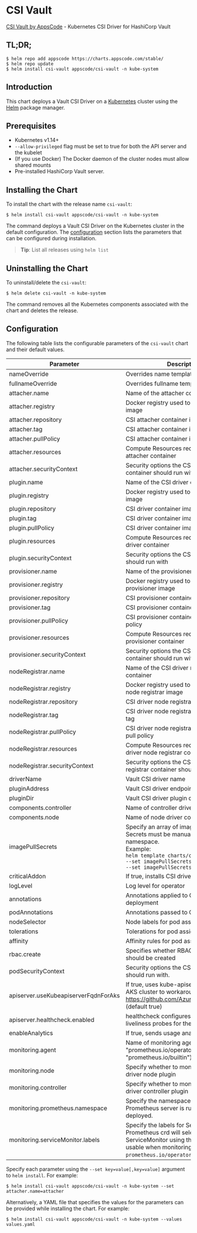 # CSI Vault

[CSI Vault by AppsCode](https://github.com/kubevault/csi-driver) - Kubernetes CSI Driver for HashiCorp Vault

## TL;DR;

```console
$ helm repo add appscode https://charts.appscode.com/stable/
$ helm repo update
$ helm install csi-vault appscode/csi-vault -n kube-system
```

## Introduction

This chart deploys a Vault CSI Driver on a [Kubernetes](http://kubernetes.io) cluster using the [Helm](https://helm.sh) package manager.

## Prerequisites

- Kubernetes v1.14+
- `--allow-privileged` flag must be set to true for both the API server and the kubelet
- (If you use Docker) The Docker daemon of the cluster nodes must allow shared mounts
- Pre-installed HashiCorp Vault server.

## Installing the Chart

To install the chart with the release name `csi-vault`:

```console
$ helm install csi-vault appscode/csi-vault -n kube-system
```

The command deploys a Vault CSI Driver on the Kubernetes cluster in the default configuration. The [configuration](#configuration) section lists the parameters that can be configured during installation.

> **Tip**: List all releases using `helm list`

## Uninstalling the Chart

To uninstall/delete the `csi-vault`:

```console
$ helm delete csi-vault -n kube-system
```

The command removes all the Kubernetes components associated with the chart and deletes the release.

## Configuration

The following table lists the configurable parameters of the `csi-vault` chart and their default values.

|              Parameter               |                                                                                                              Description                                                                                                               |                                          Default                                           |
|--------------------------------------|----------------------------------------------------------------------------------------------------------------------------------------------------------------------------------------------------------------------------------------|--------------------------------------------------------------------------------------------|
| nameOverride                         | Overrides name template                                                                                                                                                                                                                | `""`                                                                                       |
| fullnameOverride                     | Overrides fullname template                                                                                                                                                                                                            | `""`                                                                                       |
| attacher.name                        | Name of the attacher container                                                                                                                                                                                                         | `attacher`                                                                                 |
| attacher.registry                    | Docker registry used to pull CSI attacher image                                                                                                                                                                                        | `quay.io/k8scsi`                                                                           |
| attacher.repository                  | CSI attacher container image                                                                                                                                                                                                           | `csi-attacher`                                                                             |
| attacher.tag                         | CSI attacher container image tag                                                                                                                                                                                                       | `v1.2.0`                                                                                   |
| attacher.pullPolicy                  | CSI attacher container image pull policy                                                                                                                                                                                               | `IfNotPresent`                                                                             |
| attacher.resources                   | Compute Resources required by the CSI attacher container                                                                                                                                                                               | `{}`                                                                                       |
| attacher.securityContext             | Security options the CSI attacher container should run with                                                                                                                                                                            | `{}`                                                                                       |
| plugin.name                          | Name of the CSI driver container                                                                                                                                                                                                       | `plugin`                                                                                   |
| plugin.registry                      | Docker registry used to pull CSI driver image                                                                                                                                                                                          | `kubevault`                                                                                |
| plugin.repository                    | CSI driver container image                                                                                                                                                                                                             | `csi-vault`                                                                                |
| plugin.tag                           | CSI driver container image tag                                                                                                                                                                                                         | `v0.4.0-alpha.0`                                                                           |
| plugin.pullPolicy                    | CSI driver container image pull policy                                                                                                                                                                                                 | `IfNotPresent`                                                                             |
| plugin.resources                     | Compute Resources required by the CSI driver container                                                                                                                                                                                 | `{}`                                                                                       |
| plugin.securityContext               | Security options the CSI driver container should run with                                                                                                                                                                              | `{"allowPrivilegeEscalation":true,"capabilities":{"add":["SYS_ADMIN"]},"privileged":true}` |
| provisioner.name                     | Name of the provisioner container                                                                                                                                                                                                      | `provisioner`                                                                              |
| provisioner.registry                 | Docker registry used to pull CSI provisioner image                                                                                                                                                                                     | `quay.io/k8scsi`                                                                           |
| provisioner.repository               | CSI provisioner container image                                                                                                                                                                                                        | `csi-provisioner`                                                                          |
| provisioner.tag                      | CSI provisioner container image tag                                                                                                                                                                                                    | `v1.3.0`                                                                                   |
| provisioner.pullPolicy               | CSI provisioner container image pull policy                                                                                                                                                                                            | `IfNotPresent`                                                                             |
| provisioner.resources                | Compute Resources required by the CSI provisioner container                                                                                                                                                                            | `{}`                                                                                       |
| provisioner.securityContext          | Security options the CSI provisioner container should run with                                                                                                                                                                         | `{}`                                                                                       |
| nodeRegistrar.name                   | Name of the CSI driver node registrar container                                                                                                                                                                                        | `node-registrar`                                                                           |
| nodeRegistrar.registry               | Docker registry used to pull CSI driver node registrar image                                                                                                                                                                           | `quay.io/k8scsi`                                                                           |
| nodeRegistrar.repository             | CSI driver node registrar container image                                                                                                                                                                                              | `csi-node-driver-registrar`                                                                |
| nodeRegistrar.tag                    | CSI driver node registrar container image tag                                                                                                                                                                                          | `v1.1.0`                                                                                   |
| nodeRegistrar.pullPolicy             | CSI driver node registrar container image pull policy                                                                                                                                                                                  | `IfNotPresent`                                                                             |
| nodeRegistrar.resources              | Compute Resources required by the CSI driver node registrar container                                                                                                                                                                  | `{}`                                                                                       |
| nodeRegistrar.securityContext        | Security options the CSI driver node registrar container should run with                                                                                                                                                               | `{}`                                                                                       |
| driverName                           | Vault CSI driver name                                                                                                                                                                                                                  | `secrets.csi.kubevault.com`                                                                |
| pluginAddress                        | Vault CSI driver endpoint address                                                                                                                                                                                                      | `/csi/csi.sock`                                                                            |
| pluginDir                            | Vault CSI driver plugin directory                                                                                                                                                                                                      | `/csi`                                                                                     |
| components.controller                | Name of controller driver component                                                                                                                                                                                                    | `controller`                                                                               |
| components.node                      | Name of node driver component                                                                                                                                                                                                          | `node`                                                                                     |
| imagePullSecrets                     | Specify an array of imagePullSecrets. Secrets must be manually created in the namespace. <br> Example: <br> `helm template charts/csi-vault \` <br> `--set imagePullSecrets[0].name=sec0 \` <br> `--set imagePullSecrets[1].name=sec1` | `[]`                                                                                       |
| criticalAddon                        | If true, installs CSI driver as critical addon                                                                                                                                                                                         | `false`                                                                                    |
| logLevel                             | Log level for operator                                                                                                                                                                                                                 | `3`                                                                                        |
| annotations                          | Annotations applied to CSI driver deployment                                                                                                                                                                                           | `{}`                                                                                       |
| podAnnotations                       | Annotations passed to CSI driver pod(s).                                                                                                                                                                                               | `{}`                                                                                       |
| nodeSelector                         | Node labels for pod assignment                                                                                                                                                                                                         | `{"beta.kubernetes.io/arch":"amd64","beta.kubernetes.io/os":"linux"}`                      |
| tolerations                          | Tolerations for pod assignment                                                                                                                                                                                                         | `[]`                                                                                       |
| affinity                             | Affinity rules for pod assignment                                                                                                                                                                                                      | `{}`                                                                                       |
| rbac.create                          | Specifies whether RBAC resources should be created                                                                                                                                                                                     | `true`                                                                                     |
| podSecurityContext                   | Security options the CSI driver pod should run with.                                                                                                                                                                                   | `{}`                                                                                       |
| apiserver.useKubeapiserverFqdnForAks | If true, uses kube-apiserver FQDN for AKS cluster to workaround https://github.com/Azure/AKS/issues/522 (default true)                                                                                                                 | `true`                                                                                     |
| apiserver.healthcheck.enabled        | healthcheck configures the readiness and liveliness probes for the CSI driver pod.                                                                                                                                                     | `true`                                                                                     |
| enableAnalytics                      | If true, sends usage analytics                                                                                                                                                                                                         | `true`                                                                                     |
| monitoring.agent                     | Name of monitoring agent (either "prometheus.io/operator" or "prometheus.io/builtin")                                                                                                                                                  | `"none"`                                                                                   |
| monitoring.node                      | Specify whether to monitor Vault CSI driver node plugin                                                                                                                                                                                | `false`                                                                                    |
| monitoring.controller                | Specify whether to monitor Vault CSI driver controller plugin                                                                                                                                                                          | `false`                                                                                    |
| monitoring.prometheus.namespace      | Specify the namespace where Prometheus server is running or will be deployed.                                                                                                                                                          | `""`                                                                                       |
| monitoring.serviceMonitor.labels     | Specify the labels for ServiceMonitor. Prometheus crd will select ServiceMonitor using these labels. Only usable when monitoring agent is `prometheus.io/operator`.                                                                    | `{}`                                                                                       |


Specify each parameter using the `--set key=value[,key=value]` argument to `helm install`. For example:

```console
$ helm install csi-vault appscode/csi-vault -n kube-system --set attacher.name=attacher
```

Alternatively, a YAML file that specifies the values for the parameters can be provided while
installing the chart. For example:

```console
$ helm install csi-vault appscode/csi-vault -n kube-system --values values.yaml
```
